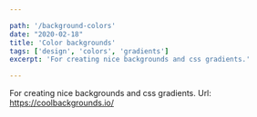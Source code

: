 ```yaml
---

path: '/background-colors'
date: "2020-02-18"
title: 'Color backgrounds'
tags: ['design', 'colors', 'gradients']
excerpt: 'For creating nice backgrounds and css gradients.'

---
```


For creating nice backgrounds and css gradients.
Url: https://coolbackgrounds.io/
